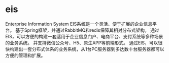 # eis
Enterprise Information System
EIS系统是一个灵活、便于扩展的企业信息平台。
基于Spring框架，并通过RabbitMQ和redis保障其相对分布式架构。
通过EIS，可以方便的构建一套适用于企业信息门户、电商平台、支付系统等多种场景的业务系统。
并支持微信公众号、H5、原生APP等前端形式。
通过EIS，可以很快构建出一套分布式体系的业务系统，从1台PC服务器到多达数十台服务器都可以方便的管理和扩展。


